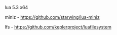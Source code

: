 
lua 5.3 x64

miniz - https://github.com/starwing/lua-miniz

lfs - https://github.com/keplerproject/luafilesystem